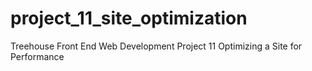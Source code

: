 # project_11_site_optimization
Treehouse Front End Web Development Project 11 Optimizing a Site for Performance
